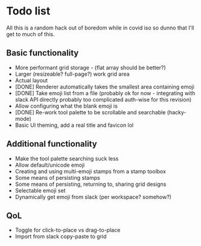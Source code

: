 # Todo list

All this is a random hack out of boredom while in covid iso so dunno that I'll get to much of this.

## Basic functionality

* More performant grid storage - (flat array should be better?)
* Larger (resizeable? full-page?) work grid area
* Actual layout
* [DONE] Renderer automatically takes the smallest area containing emoji
* [DONE] Take emoji list from a file (probably ok for now - integrating with slack API directly probably too complicated auth-wise for this revision)
* Allow configuring what the blank emoji is
* [DONE] Re-work tool palette to be scrollable and searchable (hacky-mode)
* Basic UI theming, add a real title and favicon lol

## Additional functionality
* Make the tool palette searching suck less
* Allow default/unicode emoji
* Creating and using multi-emoji stamps from a stamp toolbox
* Some means of persisting stamps
* Some means of persisting, returning to, sharing grid designs
* Selectable emoji set
* Dynamically get emoji from slack (per workspace? somehow?)

## QoL
* Toggle for click-to-place vs drag-to-place
* Import from slack copy-paste to grid